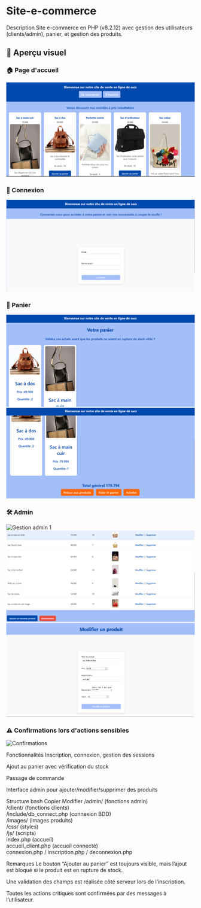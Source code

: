 # Site-e-commerce

Description
Site e-commerce en PHP (v8.2.12) avec gestion des utilisateurs (clients/admin), panier, et gestion des produits.
## 📸 Aperçu visuel

### 🏠 Page d'accueil
![Page d'accueil](captures/Accueil.png)

### 🔐 Connexion
![Connexion](captures/connexion.png)

### 🛒 Panier
![Panier 1](captures/panier1.png)
![Panier 2](captures/panier2.png)

### 🛠️ Admin
![Gestion admin 1](captures/gestion_admin1.png)
![Gestion admin 2](captures/gestion_admin2.png)
![Modifier produit](captures/modifier_produit_admin.png)

### ⚠️ Confirmations lors d'actions sensibles
![Confirmations](captures/confirmations_actions.png)

Fonctionnalités
Inscription, connexion, gestion des sessions

Ajout au panier avec vérification du stock

Passage de commande

Interface admin pour ajouter/modifier/supprimer des produits

Structure
bash
Copier
Modifier
/admin/ (fonctions admin)  
/client/ (fonctions clients)  
/include/db_connect.php (connexion BDD)  
/images/ (images produits)  
/css/ (styles)  
/js/ (scripts)  
index.php (accueil)  
accueil_client.php (accueil connecté)  
connexion.php / inscription.php / deconnexion.php  


Remarques
Le bouton “Ajouter au panier” est toujours visible, mais l’ajout est bloqué si le produit est en rupture de stock.

Une validation des champs est réalisée côté serveur lors de l’inscription.

Toutes les actions critiques sont confirmées par des messages à l’utilisateur.

